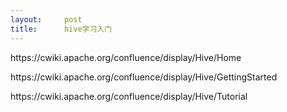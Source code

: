 ```yaml
---
layout:     post
title:      hive学习入门
---
```

<div id="article_content" class="article_content clearfix csdn-tracking-statistics" data-pid="blog" data-mod="popu_307" data-dsm="post">
								            <link rel="stylesheet" href="https://csdnimg.cn/release/phoenix/template/css/ck_htmledit_views-f76675cdea.css">
						<div class="htmledit_views" id="content_views">
                
<p>https://cwiki.apache.org/confluence/display/Hive/Home<br></p>
<p>https://cwiki.apache.org/confluence/display/Hive/GettingStarted</p>
<p>https://cwiki.apache.org/confluence/display/Hive/Tutorial<br></p>
            </div>
                </div>